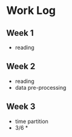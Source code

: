 # Work Log

## Week 1
   * reading 
    
## Week 2
   * reading
   * data pre-processing

## Week 3
   * time partition
   * 3/6
        * 
   
   
